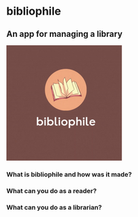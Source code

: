 
<h1>bibliophile</h1>
<h2>An app for managing a library</h2>
<img src="images/loggo.gif" alt="App's loggo"/>
<h3>What is <b>bibliophile</b> and how was it made?</h3>

<h3>What can you do as a reader?</h3>

<h3>What can you do as a librarian?</h3>

